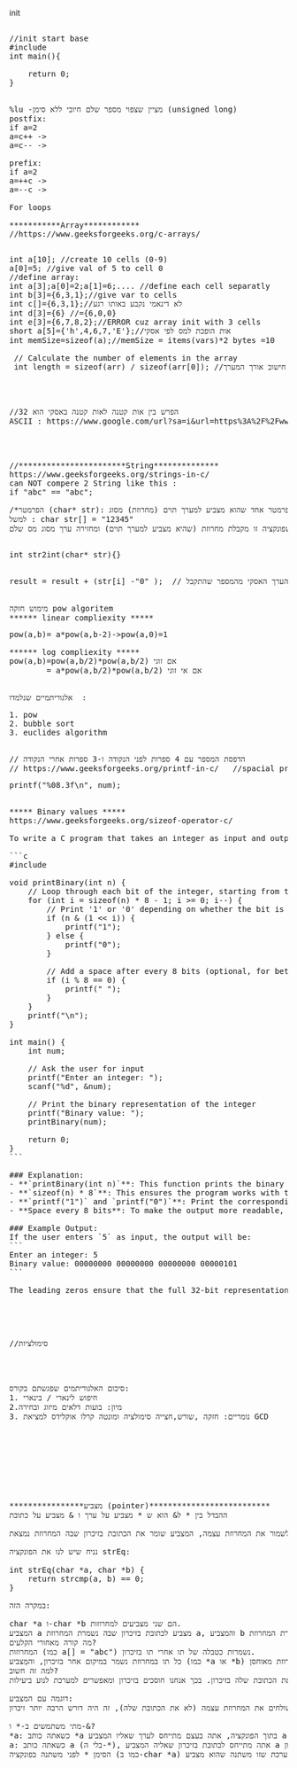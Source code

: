init

<pre> 
//init start base
#include <stdio.h>
int main(){

    return 0;
}
<pre\>

%lu -מציין שצפוי מספר שלם חיובי ללא סימן (unsigned long)
postfix:
if a=2
a=c++ ->
a=c-- ->

prefix:
if a=2
a=++c ->  
a=--c ->

For loops

***********Array************
//https://www.geeksforgeeks.org/c-arrays/
<pre> 
int a[10]; //create 10 cells (0-9)
a[0]=5; //give val of 5 to cell 0 
//define array: 
int a[3];a[0]=2;a[1]=6;.... //define each cell separatly
int b[3]={6,3,1};//give var to cells
int c[]={6,3,1};//לא דינאמי נקבע באותו רגע 
int d[3]={6} //={6,0,0}
int e[3]={6,7,8,2};//ERROR cuz array init with 3 cells
short a[5]={'h',4,6,7,'E'};//אות הופכת למס לפי אסקי
int memSize=sizeof(a);//memSize = items(vars)*2 bytes =10

 // Calculate the number of elements in the array
 int length = sizeof(arr) / sizeof(arr[0]); //חישוב אורך המערך (לא כולל null-terminator)

<pre\> 


//הפרש בין אות קטנה לאות קטנה באסקי הוא 32 
ASCII : https://www.google.com/url?sa=i&url=https%3A%2F%2Fwww.geeksforgeeks.org%2Fascii-table%2F&psig=AOvVaw3ikbCZqUFrr5uh2zeVAflH&ust=1735484594416000&source=images&cd=vfe&opi=89978449&ved=0CBEQjRxqFwoTCOjflojeyooDFQAAAAAdAAAAABAJ




//***********************String**************
https://www.geeksforgeeks.org/strings-in-c/
can NOT compere 2 String like this :
if "abc" == "abc";

/*הפרמטר (char* str): הפונקציה מקבלת פרמטר אחד שהוא מצביע למערך תוים (מחרוזת) מסוג char. המצביע char* מציין כי המשתנה str הוא מצביע (pointer) למערך של תוים, כלומר, המערכת מצפה למחרוזת תוים כקלט.
למשל : char str[] = "12345"
מציינת שפונקציה זו מקבלת מחרוזת (שהיא מצביע למערך תוים) ומחזירה ערך מסוג מס שלם */
<pre> 
int str2int(char* str){}
<pre\> 

result = result + (str[i] -"0" );  // החסרת הערכת האסקי של 0 מהערך האסקי מהמספר שהתקבל 


מימוש חזקה pow algoritem
****** linear compliexity *****
<pre>
pow(a,b)= a*pow(a,b-2)->pow(a,0)=1

****** log compliexity *****
pow(a,b)=pow(a,b/2)*pow(a,b/2) אם זוגי 
        = a*pow(a,b/2)*pow(a,b/2) אם אי זוגי 
<pre\>

אלגוריתמיים שנלמדו  :
<pre>
1. pow
2. bubble sort
3. euclides algorithm
<pre\>

// הדפסת המספר עם 4 ספרות לפני הנקודה ו-3 ספרות אחרי הנקודה
// https://www.geeksforgeeks.org/printf-in-c/   //spacial printing
<pre>printf("%08.3f\n", num);<pre\>


***** Binary values *****
https://www.geeksforgeeks.org/sizeof-operator-c/

To write a C program that takes an integer as input and outputs its binary representation, you can use bitwise operations. Here's a simple example of how to achieve this:

```c
#include <stdio.h>

void printBinary(int n) {
    // Loop through each bit of the integer, starting from the highest bit
    for (int i = sizeof(n) * 8 - 1; i >= 0; i--) {
        // Print '1' or '0' depending on whether the bit is set or not
        if (n & (1 << i)) {
            printf("1");
        } else {
            printf("0");
        }
        
        // Add a space after every 8 bits (optional, for better readability)
        if (i % 8 == 0) {
            printf(" ");
        }
    }
    printf("\n");
}

int main() {
    int num;
    
    // Ask the user for input
    printf("Enter an integer: ");
    scanf("%d", &num);
    
    // Print the binary representation of the integer
    printf("Binary value: ");
    printBinary(num);
    
    return 0;
}
```

### Explanation:
- **`printBinary(int n)`**: This function prints the binary representation of the integer `n`. It loops through all the bits of the integer, starting from the most significant bit (highest bit) down to the least significant bit. The bitwise AND operation (`n & (1 << i)`) is used to check whether each bit is set to `1` or `0`.
- **`sizeof(n) * 8`**: This ensures the program works with the size of the integer type, regardless of the system architecture (typically 32 bits or 64 bits).
- **`printf("1")` and `printf("0")`**: Print the corresponding bit values for each position.
- **Space every 8 bits**: To make the output more readable, a space is printed every 8 bits.

### Example Output:
If the user enters `5` as input, the output will be:
```
Enter an integer: 5
Binary value: 00000000 00000000 00000000 00000101
```

The leading zeros ensure that the full 32-bit representation is shown.





//סימולציות 




סיכום האלגוריתמים שפגשתם בקורס:
1. חיפוש לינארי / בינארי
2.מיון: בועות דלאים מיזוג ובחירה 
3. נומריים: חזקה ,שורש,חצייה סימולציה ומונטה קרלו אוקלידס למציאת GCD 









****************מצביע (pointer)**************************
ההבדל בין * ל& הוא ש * מצביע על ערך ו & מצביע על כתובת

המצביע הזה מצביע למיקום בזיכרון שבו נשמרת המחרוזת (או כל נתון אחר), ולא מכיל את המידע עצמו ישירות. במקום לשמור את המחרוזת עצמה, המצביע שומר את הכתובת בזיכרון שבה המחרוזת נמצאת.

נניח שיש לנו את הפונקציה strEq:

int strEq(char *a, char *b) {
    return strcmp(a, b) == 0;
}

במקרה הזה:

char *a ו-char *b הם שני מצביעים למחרוזות.
המצביע a מצביע לכתובת בזיכרון שבה נשמרת המחרוזת a, והמצביע b מצביע לכתובת בזיכרון שבה נשמרת המחרוזת b.
מה קורה מאחורי הקלעים?
המחרוזות (כמו a[] = "abc") נשמרות כטבלה של תו אחרי תו בזיכרון.
כל תו במחרוזת נשמר במיקום אחר בזיכרון, והמַצביע (כמו *a או *b) מכיל את הכתובת שבה התו הראשון במחרוזת מאוחסן.
למה זה חשוב?
המצביעים מאפשרים לפונקציות לעבוד עם נתונים בצורה יותר גמישה, כי במקום להעביר את כל המחרוזת, אנחנו מעבירים רק את הכתובת שלה בזיכרון. בכך אנחנו חוסכים בזיכרון ומאפשרים למערכת לנוע ביעילות.

דוגמה עם המצביע:
אם אתה שולח פונקציה את המצביע למחרוזת, הפונקציה תוכל לקרוא את המחרוזת דרך הכתובת של המצביע מבלי צורך להעביר את המחרוזת כולה. אם היו שולחים את המחרוזת עצמה (לא את הכתובת שלה), זה היה דורש הרבה יותר זיכרון.

מתי משתמשים ב-* ו-&?
*a: כשאתה כותב *a בתוך הפונקציה, אתה בעצם מתייחס לערך שאליו המצביע a מצביע.
a: כשאתה כותב a (בלי ה-*), אתה מתייחס לכתובת בזיכרון שאליה המצביע a מכוון.
הסימן * לפני משתנה בפונקציה (כמו ב-char *a) משדר למערכת שזו משתנה שהוא מצביע (pointer).


